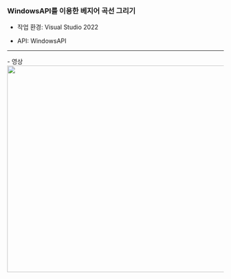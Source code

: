 ### WindowsAPI를 이용한 베지어 곡선 그리기

- 작업 환경:
Visual Studio 2022

- API:
WindowsAPI

<hr>
- 영상
<br>
<img src="https://github.com/user-attachments/assets/97814b59-5220-4b04-a2ff-84b73fdc6b13" width=640 height=480>
